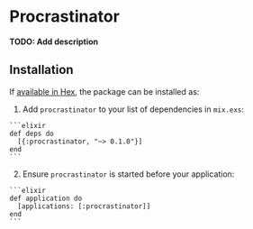 # Procrastinator

**TODO: Add description**

## Installation

If [available in Hex](https://hex.pm/docs/publish), the package can be installed as:

  1. Add `procrastinator` to your list of dependencies in `mix.exs`:

    ```elixir
    def deps do
      [{:procrastinator, "~> 0.1.0"}]
    end
    ```

  2. Ensure `procrastinator` is started before your application:

    ```elixir
    def application do
      [applications: [:procrastinator]]
    end
    ```

